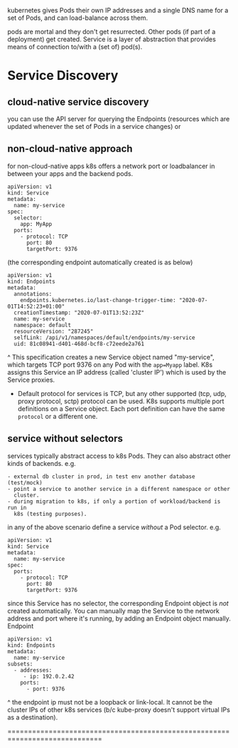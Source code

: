 kubernetes gives Pods their own IP addresses and a single DNS name for a set of
Pods, and can load-balance across them.

pods are mortal and they don't get resurrected. Other pods (if part of a deployment)
get created.
Service is a layer of abstraction that provides means of connection to/with a
(set of) pod(s).

Service Discovery
=================

cloud-native service discovery
------------------------------
you can use the API server for querying the Endpoints (resources which are updated
whenever the set of Pods in a service changes) or

non-cloud-native approach
--------------------------
for non-cloud-native apps k8s offers a network port or loadbalancer in between
your apps and the backend pods.

```
apiVersion: v1
kind: Service
metadata:
  name: my-service
spec:
  selector:
    app: MyApp
  ports:
    - protocol: TCP
      port: 80	
      targetPort: 9376
```
(the corresponding endpoint automatically created is as below)
```
apiVersion: v1
kind: Endpoints
metadata:
  annotations:
    endpoints.kubernetes.io/last-change-trigger-time: "2020-07-01T14:52:23+01:00"
  creationTimestamp: "2020-07-01T13:52:23Z"
  name: my-service
  namespace: default
  resourceVersion: "287245"
  selfLink: /api/v1/namespaces/default/endpoints/my-service
  uid: 81c08941-d401-468d-bcf8-c72eede2a761
```
^ This specification creates a new Service object named "my-service", which
targets TCP port 9376 on any Pod with the `app=Myapp` label. K8s assigns this
Service an IP address  (called 'cluster IP') which is used by the Service
proxies.

- Default protocol for services is TCP, but any other supported (tcp, udp,
  proxy protocol, sctp) protocol can be used.
  K8s supports multiple port definitions on a Service object. Each port
  definition can have the same `protocol` or a different one.


service without selectors
------------------------- 
services typically abstract access to k8s Pods. They can also abstract other
kinds of backends. e.g.

    - external db cluster in prod, in test env another database (test/mock)
    - point a service to another service in a different namespace or other
      cluster.
    - during migration to k8s, if only a portion of workload/backend is run in
      k8s (testing purposes).
in any of the above scenario define a service _without_ a Pod selector.
e.g.

```
apiVersion: v1
kind: Service
metadata:
  name: my-service
spec:
  ports:
    - protocol: TCP
      port: 80
      targetPort: 9376
```
since this Service has no selector, the corresponding Endpoint object is _not_
created automatically. You can manually map the Service to the network address
and port where it's running, by adding an Endpoint object manually.
Endpoint 

```
apiVersion: v1
kind: Endpoints
metadata:
  name: my-service
subsets:
  - addresses:
     - ip: 192.0.2.42
    ports:
      - port: 9376
```
^ the endpoint ip must not be a loopback or link-local. It cannot be the
cluster IPs of other k8s services (b/c kube-proxy doesn't support virtual IPs
as a destination).


=============================================================================
